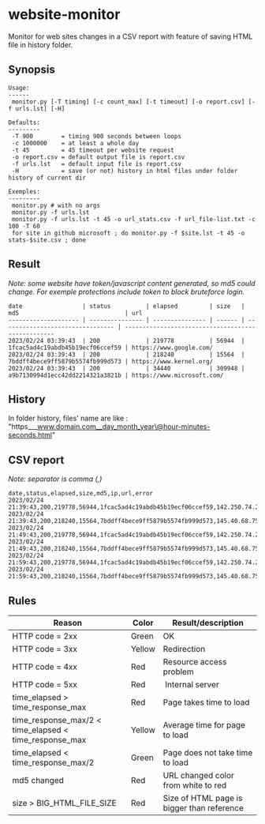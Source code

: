 # website-monitor

Monitor for web sites changes in a CSV report with feature of saving HTML file in history folder.

## Synopsis

```
Usage:
------
 monitor.py [-T timing] [-c count_max] [-t timeout] [-o report.csv] [-f urls.lst] [-H]

Defaults:
---------
 -T 900        = timing 900 seconds between loops
 -c 1000000    = at least a whole day
 -t 45         = 45 timeout per website request
 -o report.csv = default output file is report.csv
 -f urls.lst   = default input file is report.csv
 -H            = save (or not) history in html files under folder history of current dir

Exemples:
---------
 monitor.py # with no args
 monitor.py -f urls.lst
 monitor.py -f urls.lst -t 45 -o url_stats.csv -f url_file-list.txt -c 100 -T 60
 for site in github microsoft ; do monitor.py -f $site.lst -t 45 -o stats-$site.csv ; done
```

## Result

_Note: some website have token/javascript content generated, so md5 could change._
_For exemple protections include token to block bruteforce login._

```
date                 | status          | elapsed         | size   | md5                              | url
-------------------- | --------------- | --------------- | ------ | -------------------------------- | --------------------------------------------------
2023/02/24 03:39:43  | 200             | 219778          | 56944  | 1fcac5ad4c19abdb45b19ecf06ccef59 | https://www.google.com/
2023/02/24 03:39:43  | 200             | 218240          | 15564  | 7bddff4bece9ff5879b5574fb999d573 | https://www.kernel.org/
2023/02/24 03:39:43  | 200             | 34440           | 309948 | a9b7130994d1ecc42dd2214321a3821b | https://www.microsoft.com/
```

## History

In folder history, files' name are like : "https___www.domain.com__day_month_year\@hour-minutes-seconds.html"

## CSV report

_Note: separator is comma (,)_

```
date,status,elapsed,size,md5,ip,url,error
2023/02/24 21:39:43,200,219778,56944,1fcac5ad4c19abdb45b19ecf06ccef59,142.250.74.228,https://www.google.com/,OK
2023/02/24 21:39:43,200,218240,15564,7bddff4bece9ff5879b5574fb999d573,145.40.68.75,https://www.kernel.org/,OK
2023/02/24 21:49:43,200,219778,56944,1fcac5ad4c19abdb45b19ecf06ccef59,142.250.74.228,https://www.google.com/,OK
2023/02/24 21:49:43,200,218240,15564,7bddff4bece9ff5879b5574fb999d573,145.40.68.75,https://www.kernel.org/,OK
2023/02/24 21:59:43,200,219778,56944,1fcac5ad4c19abdb45b19ecf06ccef59,142.250.74.228,https://www.google.com/,OK
2023/02/24 21:59:43,200,218240,15564,7bddff4bece9ff5879b5574fb999d573,145.40.68.75,https://www.kernel.org/,OK
```

## Rules

Reason | Color | Result/description
------ | ----- | -----------------
HTTP code = 2xx | Green | OK
HTTP code = 3xx | Yellow | Redirection
HTTP code = 4xx | Red | Resource access problem 
HTTP code = 5xx | Red | Internal server
time_elapsed > time_response_max | Red | Page takes time to load
time_response_max/2 < time_elapsed < time_response_max | Yellow | Average time for page to load
time_elapsed < time_response_max/2 | Green | Page does not take time to load
md5 changed | Red | URL changed color from white to red
size > BIG_HTML_FILE_SIZE | Red | Size of HTML page is bigger than reference


